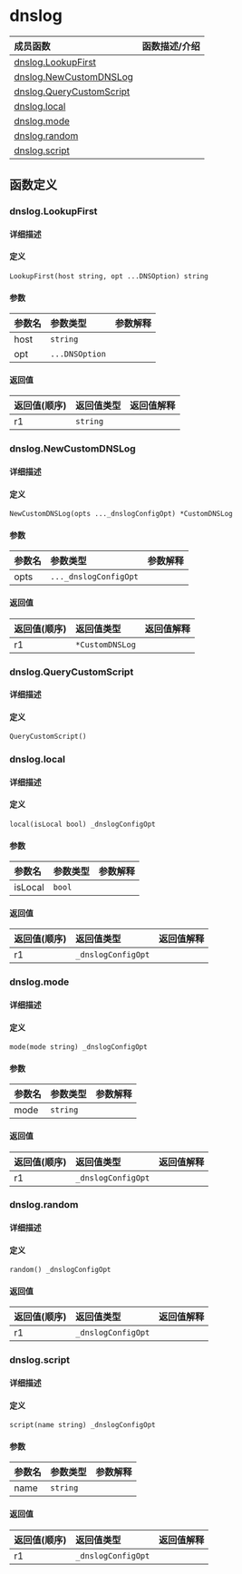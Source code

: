 # dnslog

|成员函数|函数描述/介绍|
|:------|:--------|
| [dnslog.LookupFirst](#LookupFirst) ||
| [dnslog.NewCustomDNSLog](#NewCustomDNSLog) ||
| [dnslog.QueryCustomScript](#QueryCustomScript) ||
| [dnslog.local](#local) ||
| [dnslog.mode](#mode) ||
| [dnslog.random](#random) ||
| [dnslog.script](#script) ||


## 函数定义
### dnslog.LookupFirst

#### 详细描述


#### 定义

`LookupFirst(host string, opt ...DNSOption) string`

#### 参数
|参数名|参数类型|参数解释|
|:-----------|:---------- |:-----------|
| host | `string` |   |
| opt | `...DNSOption` |   |

#### 返回值
|返回值(顺序)|返回值类型|返回值解释|
|:-----------|:---------- |:-----------|
| r1 | `string` |   |


### dnslog.NewCustomDNSLog

#### 详细描述


#### 定义

`NewCustomDNSLog(opts ..._dnslogConfigOpt) *CustomDNSLog`

#### 参数
|参数名|参数类型|参数解释|
|:-----------|:---------- |:-----------|
| opts | `..._dnslogConfigOpt` |   |

#### 返回值
|返回值(顺序)|返回值类型|返回值解释|
|:-----------|:---------- |:-----------|
| r1 | `*CustomDNSLog` |   |


### dnslog.QueryCustomScript

#### 详细描述


#### 定义

`QueryCustomScript()`


### dnslog.local

#### 详细描述


#### 定义

`local(isLocal bool) _dnslogConfigOpt`

#### 参数
|参数名|参数类型|参数解释|
|:-----------|:---------- |:-----------|
| isLocal | `bool` |   |

#### 返回值
|返回值(顺序)|返回值类型|返回值解释|
|:-----------|:---------- |:-----------|
| r1 | `_dnslogConfigOpt` |   |


### dnslog.mode

#### 详细描述


#### 定义

`mode(mode string) _dnslogConfigOpt`

#### 参数
|参数名|参数类型|参数解释|
|:-----------|:---------- |:-----------|
| mode | `string` |   |

#### 返回值
|返回值(顺序)|返回值类型|返回值解释|
|:-----------|:---------- |:-----------|
| r1 | `_dnslogConfigOpt` |   |


### dnslog.random

#### 详细描述


#### 定义

`random() _dnslogConfigOpt`

#### 返回值
|返回值(顺序)|返回值类型|返回值解释|
|:-----------|:---------- |:-----------|
| r1 | `_dnslogConfigOpt` |   |


### dnslog.script

#### 详细描述


#### 定义

`script(name string) _dnslogConfigOpt`

#### 参数
|参数名|参数类型|参数解释|
|:-----------|:---------- |:-----------|
| name | `string` |   |

#### 返回值
|返回值(顺序)|返回值类型|返回值解释|
|:-----------|:---------- |:-----------|
| r1 | `_dnslogConfigOpt` |   |


